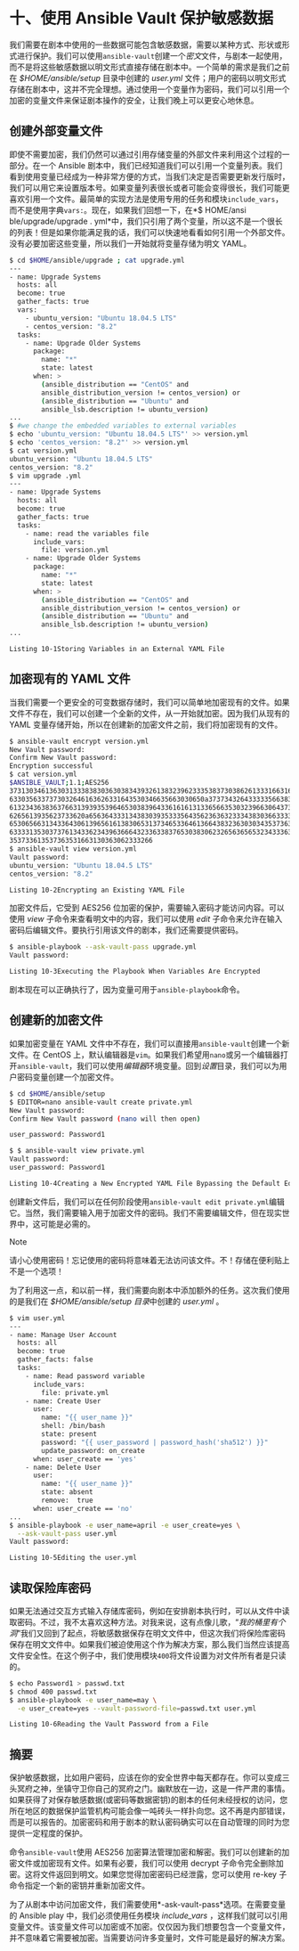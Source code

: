 # 十、使用 Ansible Vault 保护敏感数据

我们需要在剧本中使用的一些数据可能包含敏感数据，需要以某种方式、形状或形式进行保护。我们可以使用`ansible-vault`创建一个*密文*文件，与剧本一起使用，而不是将这些敏感数据以明文形式直接存储在剧本中。一个简单的需求是我们之前在 *$HOME/ansible/setup* 目录中创建的 *user.yml* 文件；用户的密码以明文形式存储在剧本中，这并不完全理想。通过使用一个变量作为密码，我们可以引用一个加密的变量文件来保证剧本操作的安全，让我们晚上可以更安心地休息。

## 创建外部变量文件

即使不需要加密，我们仍然可以通过引用存储变量的外部文件来利用这个过程的一部分。在一个 Ansible 剧本中，我们已经知道我们可以引用一个变量列表。我们看到使用变量已经成为一种非常方便的方式，当我们决定是否需要更新发行版时，我们可以用它来设置版本号。如果变量列表很长或者可能会变得很长，我们可能更喜欢引用一个文件。最简单的实现方法是使用专用的任务和模块`include_vars`，而不是使用字典`vars:`。现在，如果我们回想一下，在*$ HOME/ansi ble/upgrade/upgrade . yml*中，我们只引用了两个变量，所以这不是一个很长的列表！但是如果你能满足我的话，我们可以快速地看看如何引用一个外部文件。没有必要加密这些变量，所以我们一开始就将变量存储为明文 YAML。

```sh
$ cd $HOME/ansible/upgrade ; cat upgrade.yml
---
- name: Upgrade Systems
  hosts: all
  become: true
  gather_facts: true
  vars:
    - ubuntu_version: "Ubuntu 18.04.5 LTS"
    - centos_version: "8.2"
  tasks:
    - name: Upgrade Older Systems
      package:
        name: "*"
        state: latest
      when: >
        (ansible_distribution == "CentOS" and
        ansible_distribution_version != centos_version) or
        (ansible_distribution == "Ubuntu" and
        ansible_lsb.description != ubuntu_version)
...
$ #we change the embedded variables to external variables
$ echo 'ubuntu_version: "Ubuntu 18.04.5 LTS"' >> version.yml
$ echo 'centos_version: "8.2"' >> version.yml
$ cat version.yml
ubuntu_version: "Ubuntu 18.04.5 LTS"
centos_version: "8.2"
$ vim upgrade .yml
---
- name: Upgrade Systems
  hosts: all
  become: true
  gather_facts: true
  tasks:
    - name: read the variables file
      include_vars:
        file: version.yml
    - name: Upgrade Older Systems
      package:
        name: "*"
        state: latest
      when: >
        (ansible_distribution == "CentOS" and
        ansible_distribution_version != centos_version) or
        (ansible_distribution == "Ubuntu" and
        ansible_lsb.description != ubuntu_version)
...

Listing 10-1Storing Variables in an External YAML File

```

## 加密现有的 YAML 文件

当我们需要一个更安全的可变数据存储时，我们可以简单地加密现有的文件。如果文件不存在，我们可以创建一个全新的文件，从一开始就加密。因为我们从现有的 YAML 变量存储开始，所以在创建新的加密文件之前，我们将加密现有的文件。

```sh
$ ansible-vault encrypt version.yml
New Vault password:
Confirm New Vault password:
Encryption successful
$ cat version.yml
$ANSIBLE_VAULT;1.1;AES256
37313034613630313338383036303834393261383239623335383730386261333166316163393263
6330356337373032646163626331643530346635663030650a373734326433333566383039366662
61323436383637663139393539646530383964336161613133656635303239663064373166333735
6265613935623733620a656364333134383039353335643562363632333438303663333033643939
65306566313433643061396561613830653137346533646136643832363030343537363038393934
63333135303737613433623439636664323363383765303830623265636565323433363033646335
353733613537363531663130363062333266
$ ansible-vault view version.yml
Vault password:
ubuntu_version: "Ubuntu 18.04.5 LTS"
centos_version: "8.2"

Listing 10-2Encrypting an Existing YAML File

```

加密文件后，它受到 AES256 位加密的保护，需要输入密码才能访问内容。可以使用 *view* 子命令来查看明文中的内容，我们可以使用 *edit* 子命令来允许在输入密码后编辑文件。要执行引用该文件的剧本，我们还需要提供密码。

```sh
$ ansible-playbook --ask-vault-pass upgrade.yml
Vault password:

Listing 10-3Executing the Playbook When Variables Are Encrypted

```

剧本现在可以正确执行了，因为变量可用于`ansible-playbook`命令。

## 创建新的加密文件

如果加密变量在 YAML 文件中不存在，我们可以直接用`ansible-vault`创建一个新文件。在 CentOS 上，默认编辑器是`vim`。如果我们希望用`nano`或另一个编辑器打开`ansible-vault`，我们可以使用*编辑器*环境变量。回到*设置*目录，我们可以为用户密码变量创建一个加密文件。

```sh
$ cd $HOME/ansible/setup
$ EDITOR=nano ansible-vault create private.yml
New Vault password:
Confirm New Vault password (nano will then open)

user_password: Password1

$ $ ansible-vault view private.yml
Vault password:
user_password: Password1

Listing 10-4Creating a New Encrypted YAML File Bypassing the Default Editor

```

创建新文件后，我们可以在任何阶段使用`ansible-vault edit private.yml`编辑它。当然，我们需要输入用于加密文件的密码。我们不需要编辑文件，但在现实世界中，这可能是必需的。

Note

请小心使用密码！忘记使用的密码将意味着无法访问该文件。不！存储在便利贴上不是一个选项！

为了利用这一点，和以前一样，我们需要向剧本中添加额外的任务。这次我们使用的是我们在 *$HOME/ansible/setup 目录*中创建的 *user.yml* 。

```sh
$ vim user.yml
---
- name: Manage User Account
  hosts: all
  become: true
  gather_facts: false
  tasks:
    - name: Read password variable
      include_vars:
        file: private.yml
    - name: Create User
      user:
        name: "{{ user_name }}"
        shell: /bin/bash
        state: present
        password: "{{ user_password | password_hash('sha512') }}"
        update_password: on_create
      when: user_create == 'yes'
    - name: Delete User
      user:
        name: "{{ user_name }}"
        state: absent
        remove:  true
      when: user_create == 'no'
...
$ ansible-playbook -e user_name=april -e user_create=yes \
  --ask-vault-pass user.yml
Vault password:

Listing 10-5Editing the user.yml

```

## 读取保险库密码

如果无法通过交互方式输入存储库密码，例如在安排剧本执行时，可以从文件中读取密码。不过，我不太喜欢这种方法。对我来说，这有点像儿歌，“*我的桶里有个洞*”我们又回到了起点，将敏感数据保存在明文文件中，但这次我们将保险库密码保存在明文文件中。如果我们被迫使用这个作为解决方案，那么我们当然应该提高文件安全性。在这个例子中，我们使用模块`400`将文件设置为对文件所有者是只读的。

```sh
$ echo Password1 > passwd.txt
$ chmod 400 passwd.txt
$ ansible-playbook -e user_name=may \
  -e user_create=yes --vault-password-file=passwd.txt user.yml

Listing 10-6Reading the Vault Password from a File

```

## 摘要

保护敏感数据，比如用户密码，应该在你的安全世界中每天都存在。你可以变成三头冥府之神，坐镇守卫你自己的冥府之门。幽默放在一边，这是一件严肃的事情。如果获得了对保存敏感数据(或密码等数据密钥)的剧本的任何未经授权的访问，您所在地区的数据保护监管机构可能会像一吨砖头一样扑向您。这不再是内部错误，而是可以报告的。加密密码和用于剧本的默认密码确实可以在自动管理的同时为您提供一定程度的保护。

命令`ansible-vault`使用 AES256 加密算法管理加密和解密。我们可以创建新的加密文件或加密现有文件。如果有必要，我们可以使用 decrypt 子命令完全删除加密。这将文件返回到明文。如果您觉得加密密码已经泄露，您可以使用 re-key 子命令指定一个新的密钥并重新加密文件。

为了从剧本中访问加密文件，我们需要使用*-ask-vault-pass*选项。在需要变量的 Ansible play 中，我们必须使用任务模块 *include_vars* ，这样我们就可以引用变量文件。该变量文件可以加密或不加密。仅仅因为我们想要包含一个变量文件，并不意味着它需要被加密。当需要访问许多变量时，文件可能是最好的解决方案。